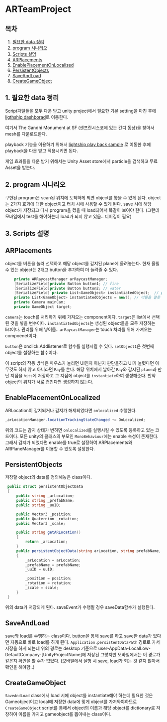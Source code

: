 # ARTeamProject
## 목차
1. [필요한 data 정리](#1-필요한-data-정리)
2. [program 시나리오](#2-program-시나리오)
3. [Scripts 설명](#3-scripts-설명)
4. [ARPlacements](#arplacements)
5. [EnablePlacementOnLocalized](#enableplacementonlocalized)
6. [PersistentObjects](#persistentobjects)
7. [SaveAndLoad](#saveandload)
8. [CreateGameObject](#creategameobject)

## 1. 필요한 data 정리
Script파일들을 모두 다운 받고 unity project에서 필요한 기본 setting을 마친 후에 
[ligthship dashborad](https://lightship.dev/account/dashboard)로 이동한다.

여기서 The Gandhi Monument at SF (샌프란시스코에 있는 간디 동상)을 찾아서 mesh를 다운로드한다.

playback 기능을 이용하기 위해서 [lightship play back sample](https://niantic.dev/docs/ardk/experimental/playback_mode.html)
로 이동한 후에 playback을 다운 받고 적용시키면 된다.

게임 효과들을 다운 받기 위해서는 Unity Asset store에서 particle을 검색하고 무료 Asset을 받는다.

## 2. program 시나리오
구현된 program은 scan된 위치에 도착하게 되면 object를 놓을 수 있게 된다. object는 2가지 효과에 대한 object이고 터치 시에 사용할 수 있게 된다.
save 시에 해당 object가 저장되고 다시 program을 켰을 때 load되어서 똑같이 보여야 한다. (그런데 모바일에서 test를 해야하는데 load가 되지 않고 있음.. 디버깅이 필요)
## 3. Scripts 설명

## ARPlacements
object를 버튼을 눌러 선택하고 해당 object를 감지된 plane에 올려놓는다. 현재 올릴 수 있는 object는 2개고 button을 추가하여 더 늘려줄 수 있다.
```cs
    private ARRaycastManager arRaycastManager;
    [SerializeField]private Button button1; // fire
    [SerializeField]private Button button2; // water
    [SerializeField] private List<GameObject> instantiatedObject;  // plane위에 올릴 object들을 저장할 list button을 통해 해당 list에서 가져와서 등록하게 된다.
    private List<GameObject> instantiatedObjects = new(); // 이름을 잘못 지었음.. 나중에 수정 예정
    private Camera mainCam;
    private GameObject target;
```
`camera`는 touch를 처리하기 위해 가져오는 component이다. 
`target`은 list에서 선택된 것을 넣을 변수이다.
`instantiatedObjects`는 생성된 object들을 모두 저장하는 list이다. 관리를 위해 넣어둠..
`arRaycastManager`는 touch 처리를 위해 가져오는 compoenet이다. 

`button`은 onclick.Addlistener로 함수를 실행시킬 수 있다.
`setObject1`은 첫번째 object를 설정하는 함수이다.

이 script의 작동 방식은 마우스가 눌리면 UI인지 아닌지 판단을하고 UI가 눌렸다면 아무것도 하지 않고 아니라면 `Ray`를 쏜다. 
해당 위치에서 날아간 `Ray`와 감지된 `plane`과 만난 지점을 `hits`에 저장하고 그 지점에 object를 `instantiate`하여 생성해준다. 만약 object의 위치가 서로 겹친다면 생성하지 않는다.


## EnablePlacementOnLocalized
ARLocation이 감지되거나 감지가 해제되었다면 `onlocalized` 수행한다. 
```cs
_arLocationManager.locationTrackingStateChanged += OnLocalized;
```
위의 코드는 감지 상태가 변하면 `onlocalized`를 실행시킬 수 있도록 등록하고 있는 코드이다.
모든 unity의 클래스의 부모인 `MonoBehaviour`에는 enable 속성이 존재한다. 그래서 감지가 되었다면 enable를 true로 설정하여 ARPlacements와 ARPlaneManager를 이용할 수 있도록 설정한다.
## PersistentObjects
저장할 object의 data를 정의해놓은 class이다. 
```cs
 public struct persistentObjectData
 {
     public string _arLocation;
     public string _prefabName;
     public string _uuID;

     public Vector3 _position;
     public Quaternion _rotation;
     public Vector3 _scale;

     public string getARLocation()
     {
         return _arLocation;
     }
     public persistentObjectData(string arLocation, string prefabName, string uuID, Vector3 position, Quaternion rotation, Vector3 scale)
     {
         _arLocation = arLocation;
         _prefabName = prefabName;
         _uuID = uuID;

         _position = position;
         _rotation = rotation;
         _scale = scale;
     }
 }
```
위의 data가 저장되게 된다. saveEvent가 수행될 경우 saveData함수가 실행된다.
## SaveAndLoad
save와 load를 수행하는 class이다. button을 통해 save를 하고 save한 data가 있다면 자동으로 바로 load를 하게 된다.
`Application.persistentDataPath` 경로로 가서 저장을 하게 되는데 위의 경로는 desktop 기준으로 user-AppData-LocalLow-DefaultCompany-[UnityProjectName]에 저장된
그렇지만 모바일에서는 이 경로가 같은지 확인을 할 수가 없었다. (모바일에서 실행 시 save, load가 되는 것 같지 않아서 확인을 해야함..)
## CreateGameObject
`SaveAndLoad` class에서 load 시에 object를 instantiate해야 하는데 필요한 것은 Gameobject이고 local에 저장한 data에 맞게 object를 가져와야하므로 `CreateGameObject` script를 통해서
object의 이름과 해당 object를 dictionary로 저장하여 이름을 가지고 gameobject를 뽑아내는 class이다.  

